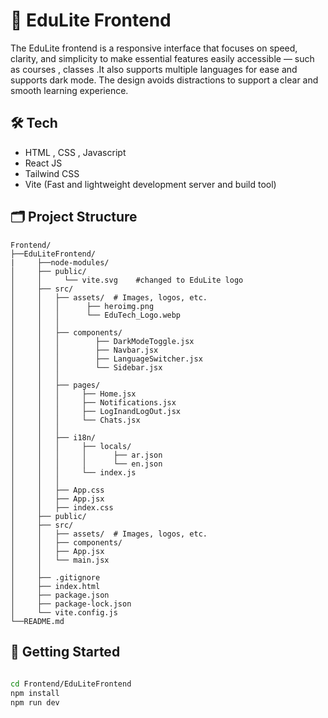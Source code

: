  
# 🎨 EduLite Frontend


The EduLite frontend is a responsive interface that focuses on speed, clarity, and simplicity to make essential features easily accessible — such as courses , classes .It also supports multiple languages for ease and supports dark mode. The design avoids distractions to support a clear and smooth learning experience.


## 🛠️ Tech 

- HTML , CSS , Javascript
- React JS   
- Tailwind CSS 
- Vite  (Fast and lightweight development server and build tool) 

## 🗂️ Project Structure
 
```
Frontend/
├──EduLiteFrontend/
|     ├──node-modules/
│     ├── public/     
│     │     └── vite.svg    #changed to EduLite logo         
│     ├── src/
│     │   ├── assets/  # Images, logos, etc.
│     │   │      ├── heroimg.png
│     │   │      └── EduTech_Logo.webp
│     │   │
│     │   ├── components/ 
│     │   │        ├── DarkModeToggle.jsx  
│     │   │        ├── Navbar.jsx 
│     │   │        ├── LanguageSwitcher.jsx 
│     │   │        └── Sidebar.jsx  
│     │   │
│     │   ├── pages/  
│     │   │     ├── Home.jsx 
│     │   │     ├── Notifications.jsx
│     │   │     ├── LogInandLogOut.jsx
│     │   │     └── Chats.jsx 
│     │   │   
│     │   ├── i18n/      
│     │   │     ├── locals/
│     │   │     │      ├── ar.json
│     │   │     │      └── en.json 
│     │   │     └── index.js 
│     │   │
│     │   ├── App.css  
│     │   ├── App.jsx  
│     │   ├── index.css           
│     ├── public/                 
│     ├── src/
│     │   ├── assets/  # Images, logos, etc.
│     │   ├── components/        
│     │   ├── App.jsx            
│     │   └── main.jsx 
│     │   
│     ├── .gitignore
│     ├── index.html
│     ├── package.json
│     ├── package-lock.json
│     └── vite.config.js
└──README.md
```
## 🚀 Getting Started
 
```bash
 
cd Frontend/EduLiteFrontend
npm install
npm run dev
```
